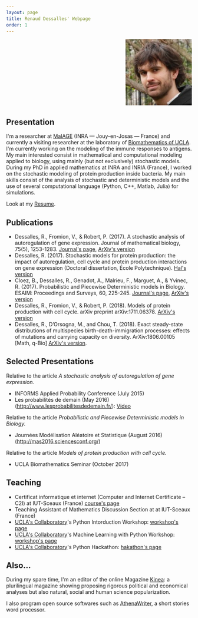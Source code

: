 ```yaml
---
layout: page
title: Renaud Dessalles' Webpage
order: 1
---
```


<div align="right"><img src="./images/dessalles-180x180.jpg" alt="Renaud Dessalles photo"></div>

## Presentation

I'm a researcher at [MaIAGE](http://maiage.jouy.inra.fr/) (INRA — Jouy-en-Josas — France) and currently a visiting researcher at the laboratory of [Biomathematics of UCLA](http://biomath.ucla.edu/). I'm currently working on the modeling of the immune responses to antigens. My main interested consist in mathematical and computational modeling applied to biology, using mainly (but not exclusively) stochastic models. During my PhD in applied mathematics at INRA and INRIA (France), I worked on the stochastic modeling of protein production inside bacteria. My main skills consist of the analysis of stochastic and deterministic models and the use of several computational language (Python, C++, Matlab, Julia) for simulations.

Look at my [Resume](./CV_Dessalles.pdf).

## Publications
* Dessalles, R., Fromion, V., & Robert, P. (2017). A stochastic analysis of autoregulation of gene expression. Journal of mathematical biology, 75(5), 1253-1283. [Journal's page](https://link.springer.com/article/10.1007/s00285-017-1116-7), [ArXiv's version](https://arxiv.org/abs/1509.02045)
* Dessalles, R. (2017). Stochastic models for protein production: the impact of autoregulation, cell cycle and protein production interactions on gene expression (Doctoral dissertation, École Polytechnique). [Hal's version](https://tel.archives-ouvertes.fr/tel-01482087/)
* Cloez, B., Dessalles, R., Genadot, A., Malrieu, F., Marguet, A., & Yvinec, R. (2017). Probabilistic and Piecewise Deterministic models in Biology. ESAIM: Proceedings and Surveys, 60, 225-245. [Journal's page](https://www.esaim-proc.org/articles/proc/abs/2017/05/proc186012/proc186012.html), [ArXiv's version](https://arxiv.org/abs/1706.09163)
* Dessalles, R., Fromion, V., & Robert, P. (2018). Models of protein production with cell cycle. arXiv preprint arXiv:1711.06378. [ArXiv's version](https://arxiv.org/abs/1711.06378)
* Dessalles, R., D’Orsogna, M., and Chou, T. (2018). Exact steady-state distributions of multispecies birth-death-immigration processes: effects of mutations and carrying capacity on diversity. ArXiv:1806.00105 [Math, q-Bio] [ArXiv's version](https://arxiv.org/abs/1806.00105).




## Selected Presentations
Relative to the article *A stochastic analysis of autoregulation of gene expression.*
* INFORMS Applied Probability Conference (July 2015)
* Les probabilités de demain (May 2016) (<http://www.lesprobabilitesdedemain.fr/>): [Video](https://www.youtube.com/watch?v=gbVSSXbVCZw&t)

Relative to the article *Probabilistic and Piecewise Deterministic models in Biology.*
* Journées Modélisation Aléatoire et Statistique (August 2016) (<http://mas2016.sciencesconf.org/>)

Relative to the article *Models of protein production with cell cycle.*
* UCLA Biomathematics Seminar (October 2017)


## Teaching
* Certificat informatique et internet (Computer and Internet Certificate – C2I) at IUT-Sceaux (France) [course's page](https://team.inria.fr/rap/members/dessalles/enseignement-iut/)
* Teaching Assistant of Mathematics Discussion Section at at IUT-Sceaux (France)
* [UCLA's Collaboratory](https://qcb.ucla.edu/collaboratory/)'s Python Intorduction Workshop: [workshop's page](https://github.com/QCB-Collaboratory/W9.Python)
* [UCLA's Collaboratory](https://qcb.ucla.edu/collaboratory/)'s Machine Learning with Python Workshop: [workshop's page](https://github.com/QCB-Collaboratory/W17.MachineLearning)
* [UCLA's Collaboratory](https://qcb.ucla.edu/collaboratory/)'s Python Hackathon: [hakathon's page](https://github.com/QCB-Collaboratory/Python-Hackathon-Fall2017/tree/master/Materials_Resources)

## Also…

During my spare time, I'm an editor of the online Magazine [Kinea](http://kinea.media): a plurilingual magazine showing proposing rigorous political and economical analyses but also natural, social and human science popularization.

I also program open source softwares such as [AthenaWriter](https://github.com/grumpfou/AthenaWriter), a short stories word processor.
